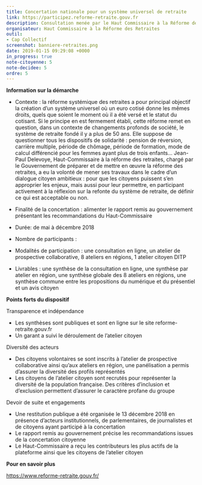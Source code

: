 ```yaml
---
title: Concertation nationale pour un système universel de retraite
link: https://participez.reforme-retraite.gouv.fr
description: Consultation menée par le Haut Commissaire à la Réforme des Retraites
organisateur: Haut Commissaire à la Réforme des Retraites
outil:
- Cap Collectif
screenshot: banniere-retraites.png
date: 2019-01-15 09:29:08 +0000
in_progress: true
note-citoyenne: 5
note-decidee: 5
ordre: 5
---
```

**Information sur la démarche**

* Contexte : la réforme systémique des retraites a pour principal objectif la création d’un système universel où un euro cotisé donne les mêmes droits, quels que soient le moment où il a été versé et le statut du cotisant. Si le principe en est fermement établi, cette réforme remet en question, dans un contexte de changements profonds de société, le système de retraite fondé il y a plus de 50 ans. Elle suppose de questionner tous les dispositifs de solidarité : pension de réversion, carrière multiple, période de chômage, période de formation, mode de calcul différencié pour les femmes ayant plus de trois enfants… Jean-Paul Delevoye, Haut-Commissaire à la réforme des retraites, chargé par le Gouvernement de préparer et de mettre en œuvre la réforme des retraites, a eu la volonté de mener ses travaux dans le cadre d’un dialogue citoyen ambitieux : pour que les citoyens puissent s’en approprier les enjeux, mais aussi pour leur permettre, en participant activement à la réflexion sur la refonte du système de retraite, de définir ce qui est acceptable ou non. 

* Finalité de la concertation : alimenter le rapport remis au gouvernement présentant les recommandations du Haut-Commissaire

* Durée: de mai à décembre 2018 

* Nombre de participants : 

* Modalités de participation : une consultation en ligne, un atelier de prospective collaborative, 8 ateliers en régions, 1 atelier citoyen DITP

* Livrables : une synthèse de la consultation en ligne, une synthèse par atelier en région, une synthèse globale des 8 ateliers en régions, une synthèse commune entre les propositions du numérique et du présentiel et un avis citoyen

**Points forts du dispositif**

Transparence et indépendance 
* Les synthèses sont publiques et sont en ligne sur le site reforme-retraite.gouv.fr
* Un garant a suivi le déroulement de l’atelier citoyen

Diversité des acteurs  
* Des citoyens volontaires se sont inscrits à l’atelier de prospective collaborative ainsi qu’aux ateliers en région, une panélisation a permis d’assurer la diversité des profils représentés
* Les citoyens de l’atelier citoyen sont recrutés pour représenter la diversité de la population française. Des critères d’inclusion et d’exclusion permettent d’assurer le caractère profane du groupe

Devoir de suite et engagements 
* Une restitution publique a été organisée le 13 décembre 2018 en présence d’acteurs institutionnels, de parlementaires, de journalistes et de citoyens ayant participé à la concertation
* Le rapport remis au gouvernement précise les recommandations issues de la concertation citoyenne
* Le Haut-Commissaire a reçu les contributeurs les plus actifs de la plateforme ainsi que les citoyens de l’atelier citoyen


**Pour en savoir plus**

https://www.reforme-retraite.gouv.fr/